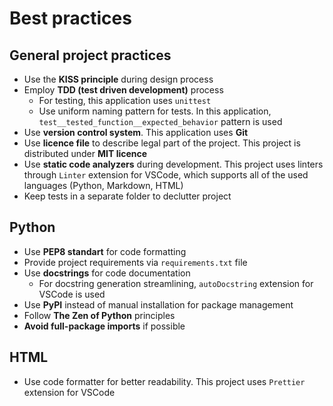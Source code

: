 # Best practices

## General project practices

- Use the **KISS principle** during design process
- Employ **TDD (test driven development)** process
    - For testing, this application uses `unittest`
    - Use uniform naming pattern for tests. In this application, `test__tested_function__expected_behavior` pattern is used
- Use **version control system**. This application uses **Git**
- Use **licence file** to describe legal part of the project. This project is distributed under **MIT licence**
- Use **static code analyzers** during development. This project uses linters through `Linter` extension for VSCode, which supports all of the used languages (Python, Markdown, HTML)
- Keep tests in a separate folder to declutter project

## Python

- Use **PEP8 standart** for code formatting
- Provide project requirements via `requirements.txt` file
- Use **docstrings** for code documentation
    - For docstring generation streamlining, `autoDocstring` extension for VSCode is used
- Use **PyPI** instead of manual installation for package management
- Follow **The Zen of Python** principles
- **Avoid full-package imports** if possible

## HTML

- Use code formatter for better readability. This project uses `Prettier` extension for VSCode